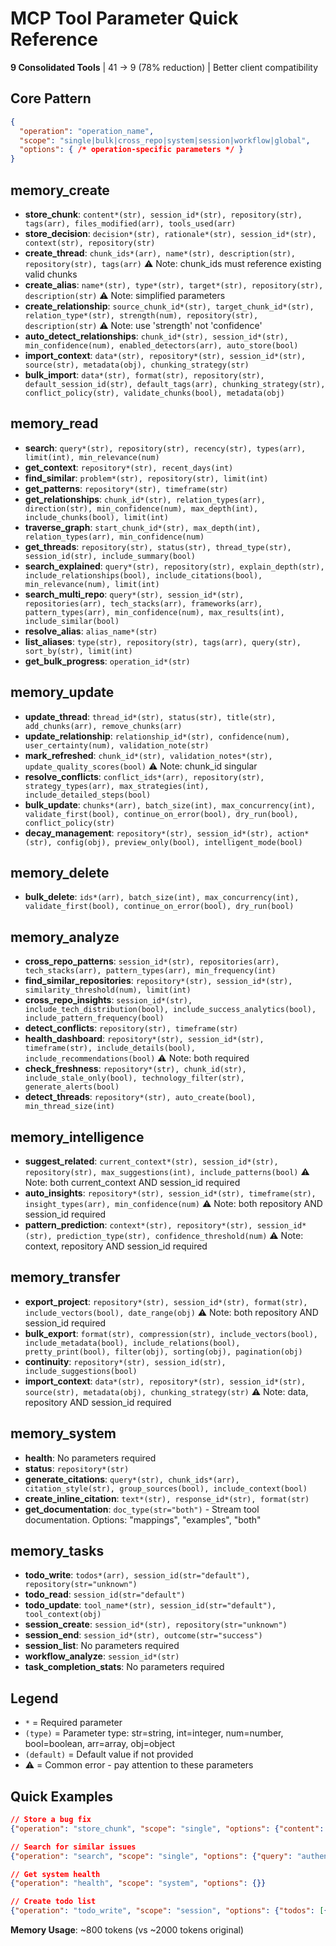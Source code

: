 # MCP Tool Parameter Quick Reference

**9 Consolidated Tools** | 41 → 9 (78% reduction) | Better client compatibility

## Core Pattern
```json
{
  "operation": "operation_name",
  "scope": "single|bulk|cross_repo|system|session|workflow|global",
  "options": { /* operation-specific parameters */ }
}
```

## memory_create
- **store_chunk**: `content*(str), session_id*(str), repository(str), tags(arr), files_modified(arr), tools_used(arr)`
- **store_decision**: `decision*(str), rationale*(str), session_id*(str), context(str), repository(str)`
- **create_thread**: `chunk_ids*(arr), name*(str), description(str), repository(str), tags(arr)` ⚠️ Note: chunk_ids must reference existing valid chunks
- **create_alias**: `name*(str), type*(str), target*(str), repository(str), description(str)` ⚠️ Note: simplified parameters
- **create_relationship**: `source_chunk_id*(str), target_chunk_id*(str), relation_type*(str), strength(num), repository(str), description(str)` ⚠️ Note: use 'strength' not 'confidence'
- **auto_detect_relationships**: `chunk_id*(str), session_id*(str), min_confidence(num), enabled_detectors(arr), auto_store(bool)`
- **import_context**: `data*(str), repository*(str), session_id*(str), source(str), metadata(obj), chunking_strategy(str)`
- **bulk_import**: `data*(str), format(str), repository(str), default_session_id(str), default_tags(arr), chunking_strategy(str), conflict_policy(str), validate_chunks(bool), metadata(obj)`

## memory_read
- **search**: `query*(str), repository(str), recency(str), types(arr), limit(int), min_relevance(num)`
- **get_context**: `repository*(str), recent_days(int)`
- **find_similar**: `problem*(str), repository(str), limit(int)`
- **get_patterns**: `repository*(str), timeframe(str)`
- **get_relationships**: `chunk_id*(str), relation_types(arr), direction(str), min_confidence(num), max_depth(int), include_chunks(bool), limit(int)`
- **traverse_graph**: `start_chunk_id*(str), max_depth(int), relation_types(arr), min_confidence(num)`
- **get_threads**: `repository(str), status(str), thread_type(str), session_id(str), include_summary(bool)`
- **search_explained**: `query*(str), repository(str), explain_depth(str), include_relationships(bool), include_citations(bool), min_relevance(num), limit(int)`
- **search_multi_repo**: `query*(str), session_id*(str), repositories(arr), tech_stacks(arr), frameworks(arr), pattern_types(arr), min_confidence(num), max_results(int), include_similar(bool)`
- **resolve_alias**: `alias_name*(str)`
- **list_aliases**: `type(str), repository(str), tags(arr), query(str), sort_by(str), limit(int)`
- **get_bulk_progress**: `operation_id*(str)`

## memory_update
- **update_thread**: `thread_id*(str), status(str), title(str), add_chunks(arr), remove_chunks(arr)`
- **update_relationship**: `relationship_id*(str), confidence(num), user_certainty(num), validation_note(str)`
- **mark_refreshed**: `chunk_id*(str), validation_notes*(str), update_quality_scores(bool)` ⚠️ Note: chunk_id singular
- **resolve_conflicts**: `conflict_ids*(arr), repository(str), strategy_types(arr), max_strategies(int), include_detailed_steps(bool)`
- **bulk_update**: `chunks*(arr), batch_size(int), max_concurrency(int), validate_first(bool), continue_on_error(bool), dry_run(bool), conflict_policy(str)`
- **decay_management**: `repository*(str), session_id*(str), action*(str), config(obj), preview_only(bool), intelligent_mode(bool)`

## memory_delete
- **bulk_delete**: `ids*(arr), batch_size(int), max_concurrency(int), validate_first(bool), continue_on_error(bool), dry_run(bool)`

## memory_analyze
- **cross_repo_patterns**: `session_id*(str), repositories(arr), tech_stacks(arr), pattern_types(arr), min_frequency(int)`
- **find_similar_repositories**: `repository*(str), session_id*(str), similarity_threshold(num), limit(int)`
- **cross_repo_insights**: `session_id*(str), include_tech_distribution(bool), include_success_analytics(bool), include_pattern_frequency(bool)`
- **detect_conflicts**: `repository(str), timeframe(str)`
- **health_dashboard**: `repository*(str), session_id*(str), timeframe(str), include_details(bool), include_recommendations(bool)` ⚠️ Note: both required
- **check_freshness**: `repository*(str), chunk_id(str), include_stale_only(bool), technology_filter(str), generate_alerts(bool)`
- **detect_threads**: `repository*(str), auto_create(bool), min_thread_size(int)`

## memory_intelligence
- **suggest_related**: `current_context*(str), session_id*(str), repository(str), max_suggestions(int), include_patterns(bool)` ⚠️ Note: both current_context AND session_id required
- **auto_insights**: `repository*(str), session_id*(str), timeframe(str), insight_types(arr), min_confidence(num)` ⚠️ Note: both repository AND session_id required  
- **pattern_prediction**: `context*(str), repository*(str), session_id*(str), prediction_type(str), confidence_threshold(num)` ⚠️ Note: context, repository AND session_id required

## memory_transfer
- **export_project**: `repository*(str), session_id*(str), format(str), include_vectors(bool), date_range(obj)` ⚠️ Note: both repository AND session_id required
- **bulk_export**: `format(str), compression(str), include_vectors(bool), include_metadata(bool), include_relations(bool), pretty_print(bool), filter(obj), sorting(obj), pagination(obj)`
- **continuity**: `repository*(str), session_id(str), include_suggestions(bool)`
- **import_context**: `data*(str), repository*(str), session_id*(str), source(str), metadata(obj), chunking_strategy(str)` ⚠️ Note: data, repository AND session_id required

## memory_system
- **health**: No parameters required
- **status**: `repository*(str)`
- **generate_citations**: `query*(str), chunk_ids*(arr), citation_style(str), group_sources(bool), include_context(bool)`
- **create_inline_citation**: `text*(str), response_id*(str), format(str)`
- **get_documentation**: `doc_type(str="both")` - Stream tool documentation. Options: "mappings", "examples", "both"

## memory_tasks
- **todo_write**: `todos*(arr), session_id(str="default"), repository(str="unknown")`
- **todo_read**: `session_id(str="default")`
- **todo_update**: `tool_name*(str), session_id(str="default"), tool_context(obj)`
- **session_create**: `session_id*(str), repository(str="unknown")`
- **session_end**: `session_id*(str), outcome(str="success")`
- **session_list**: No parameters required
- **workflow_analyze**: `session_id*(str)`
- **task_completion_stats**: No parameters required

## Legend
- `*` = Required parameter
- `(type)` = Parameter type: str=string, int=integer, num=number, bool=boolean, arr=array, obj=object
- `(default)` = Default value if not provided
- ⚠️ = Common error - pay attention to these parameters

## Quick Examples
```json
// Store a bug fix
{"operation": "store_chunk", "scope": "single", "options": {"content": "Fixed auth bug", "session_id": "fix-123"}}

// Search for similar issues  
{"operation": "search", "scope": "single", "options": {"query": "authentication bug", "limit": 5}}

// Get system health
{"operation": "health", "scope": "system", "options": {}}

// Create todo list
{"operation": "todo_write", "scope": "session", "options": {"todos": [{"id": "1", "content": "Fix bug", "status": "pending", "priority": "high"}]}}
```

**Memory Usage**: ~800 tokens (vs ~2000 tokens original)